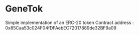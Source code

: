 # GeneTok
Simple implementation of an ERC-20 token
Contract address : 0x85Caa53c024F04fDFAebEC72017889de32BF9a09
